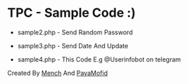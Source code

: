 # TPC - Sample Code :)

+ sample2.php - Send Random Password

+ sample3.php - Send Date And Update

+ sample4.php - This Code E.g @Userinfobot on telegram


Created By <a href="//t.me/mench">Mench</a> And <a href="//t.me/payamofid">PayaMofid</a>
